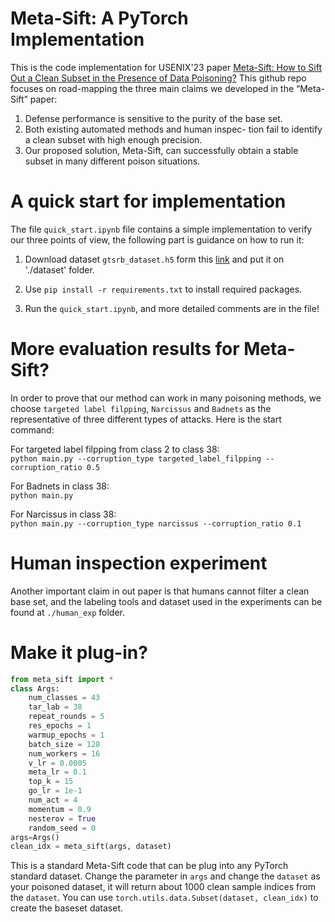 # Meta-Sift: A PyTorch Implementation
This is the code implementation for USENIX'23 paper [Meta-Sift: How to Sift Out a Clean Subset in the Presence of Data Poisoning?](https://arxiv.org/abs/2210.06516)
This github repo focuses on road-mapping the three main claims we developed in the “Meta-Sift” paper:
1. Defense performance is sensitive to the purity of the
base set.
2. Both existing automated methods and human inspec-
tion fail to identify a clean subset with high enough
precision.
3. Our proposed solution, Meta-Sift, can successfully obtain a stable subset in many different poison situations.

# A quick start for implementation
The file `quick_start.ipynb` file contains a simple implementation to verify our three points of view, the following part is guidance on how to run it:

1. Download dataset `gtsrb_dataset.h5` form this [link](https://drive.google.com/file/d/1SKYMwrnjEyFjjc7UWTdAyAjFI_demNtD/view?usp=sharing) and put it on './dataset' folder.

2. Use `pip install -r requirements.txt` to install required packages.

3. Run the `quick_start.ipynb`, and more detailed comments are in the file!

# More evaluation results for Meta-Sift?

In order to prove that our method can work in many poisoning methods, we choose `targeted label filpping`, `Narcissus` and `Badnets` as the representative of three different types of attacks. Here is the start command: 

For targeted label filpping from class 2 to class 38:  
`python main.py --corruption_type targeted_label_filpping --corruption_ratio 0.5`  

For Badnets in class 38:  
`python main.py`  

For Narcissus in class 38:  
`python main.py --corruption_type narcissus --corruption_ratio 0.1`  


# Human inspection experiment

Another important claim in out paper is that humans cannot filter a clean base set, and the labeling tools and dataset used in the experiments can be found at `./human_exp` folder.

# Make it plug-in?
```python
from meta_sift import *
class Args:
    num_classes = 43
    tar_lab = 38
    repeat_rounds = 5
    res_epochs = 1
    warmup_epochs = 1
    batch_size = 128
    num_workers = 16
    v_lr = 0.0005
    meta_lr = 0.1
    top_k = 15
    go_lr = 1e-1
    num_act = 4
    momentum = 0.9
    nesterov = True
    random_seed = 0
args=Args()
clean_idx = meta_sift(args, dataset)
```
This is a standard Meta-Sift code that can be plug into any PyTorch standard dataset.
Change the parameter in `args` and change the `dataset` as your poisoned dataset, it will return about 1000 clean sample indices from the `dataset`. You can use `torch.utils.data.Subset(dataset, clean_idx)` to create the baseset dataset.
